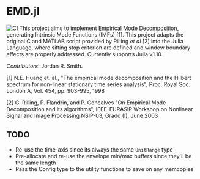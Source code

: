 # EMD.jl
[![CI](https://github.com/jsmithnh09/EMD.jl/actions/workflows/CI.yml/badge.svg)](https://github.com/jsmithnh09/EMD.jl/actions/workflows/CI.yml)
This project aims to implement [Empirical Mode Decomposition](https://en.wikipedia.org/wiki/Hilbert-Huang_transform), generating Intrinsic Mode Functions (IMFs) [1]. This project adapts the original C and MATLAB script provided by Rilling _et al_ [2] into the Julia Language, where sifting stop criterion are defined and window boundary effects are properly addressed. Currently supports Julia v1.10.

_Contributors_: Jordan R. Smith.

[1] N.E. Huang et. al., "The empirical mode decomposition and the Hilbert spectrum for non-linear stationary time series analysis", Proc. Royal Soc. London A, Vol. 454, pp. 903-995, 1998

[2] G. Rilling, P. Flandrin, and P. Goncalves "On Empirical Mode Decomposition and its algorithms", IEEE-EURASIP Workshop on Nonlinear Signal and Image Processing NSIP-03, Grado (I), June 2003

## TODO
- Re-use the time-axis since its always the same `UnitRange` type
- Pre-allocate and re-use the envelope min/max buffers since they'll be the same length
- Pass the Config type to the utility functions to save on any memcopies
